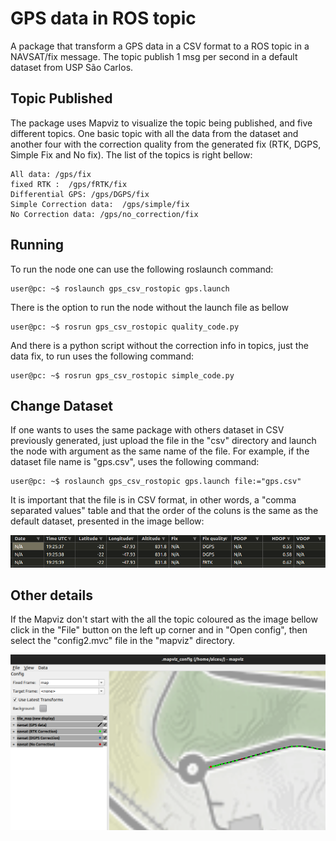 # GPS data in ROS topic

A package that transform a GPS data in a CSV format to a ROS topic in a NAVSAT/fix message. The topic publish 1 msg per second in a default dataset from USP São Carlos.

## Topic Published

The package uses Mapviz to visualize the topic being published, and five different topics. One basic topic with all the data from the dataset and another four with the correction quality from the generated fix (RTK, DGPS, Simple Fix and No fix). The list of the topics is right bellow:

```
All data: /gps/fix
fixed RTK :  /gps/fRTK/fix
Differential GPS: /gps/DGPS/fix
Simple Correction data:  /gps/simple/fix
No Correction data: /gps/no_correction/fix
```

## Running

To run the node one can use the following roslaunch command:

```console
user@pc: ~$ roslaunch gps_csv_rostopic gps.launch
```

There is the option to run the node without the launch file as bellow

```console
user@pc: ~$ rosrun gps_csv_rostopic quality_code.py
```

And there is a python script without the correction info in topics, just the data fix, to run uses the following command:

```console
user@pc: ~$ rosrun gps_csv_rostopic simple_code.py
```

## Change Dataset

If one wants to uses the same package with others dataset in CSV previously generated, just upload the file in the "csv" directory and launch the node with argument as the same name of the file. For example, if the dataset file name is "gps.csv", uses the following command:

```console
user@pc: ~$ roslaunch gps_csv_rostopic gps.launch file:="gps.csv"
```

It is important that the file is in CSV format, in other words, a "comma separated values" table and that the order of the coluns is the same as the default dataset, presented in the image bellow:

![image](https://github.com/Visao-Computacional-Ima-mt/hardware-simulation/blob/main/gps_csv_rostopic/image/table.png)

## Other details

If the Mapviz don't start with the all the topic coloured as the image bellow click in the "File" button on the left up corner and in "Open config", then select the "config2.mvc" file in the "mapviz" directory.

![image](https://github.com/Visao-Computacional-Ima-mt/hardware-simulation/blob/main/gps_csv_rostopic/image/map.png)
